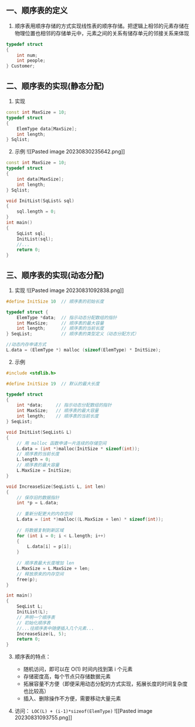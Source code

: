 ## 一、顺序表的定义
1. 顺序表用顺序存储的方式实现线性表的顺序存储。把逻辑上相邻的元素存储在物理位置也相邻的存储单元中，元素之间的关系有储存单元的邻接关系来体现
```c
typedef struct
{
	int num;
	int people;
} Customer;
```

## 二、顺序表的实现(静态分配)
1. 实现
```cpp
const int MaxSize = 10;
typedef struct
{
	ElemType data[MaxSize];
	int length;
} Sqlist;
```

2. 示例
 ![[Pasted image 20230830235642.png]]
```cpp
const int MaxSize = 10;
typedef struct
{
	int data[MaxSize];
	int length;
} Sqlist;

void InitList(SqList& sql)
{
	sql.length = 0;
}
int main()
{
	SqList sql;
	InitList(sql);
	//...
	return 0;
}
```

## 三、顺序表的实现(动态分配)
1. 实现
![[Pasted image 20230831092838.png]]
```c
#define InitSize 10  // 顺序表的初始长度

typedef struct {
    ElemType *data;  // 指示动态分配数组的指针
    int MaxSize;     // 顺序表的最大容量
    int length;      // 顺序表的当前长度
} SeqList;           // 顺序表的类型定义（动态分配方式）

//动态内存申请方式
L.data = (ElemType *) malloc (sizeof(ElemType) * InitSize);
```

2. 示例
```c
#include <stdlib.h>

#define InitSize 19  // 默认的最大长度

typedef struct 
{
    int *data;     // 指示动态分配数组的指针
    int MaxSize;   // 顺序表的最大容量
    int length;    // 顺序表的当前长度
} SeqList;

void InitList(SeqList& L) 
{
	// 用 malloc 函数申请一片连续的存储空间
    L.data = (int *)malloc(InitSize * sizeof(int));
    // 顺序表的当前长度
    L.length = 0;
    // 顺序表的最大容量
    L.MaxSize = InitSize;
}

void IncreaseSize(SeqList& L, int len) 
{
	// 保存旧的数据指针
    int *p = L.data; 
    
    // 重新分配更大的内存空间
    L.data = (int *)malloc((L.MaxSize + len) * sizeof(int));  
    
    // 将数据复制到新区域
    for (int i = 0; i < L.length; i++) 
    {
        L.data[i] = p[i];
    }
    
    // 顺序表最大长度增加 len
    L.MaxSize = L.MaxSize + len;
    // 释放原来的内存空间
    free(p);
}

int main() 
{
    SeqList L;
    InitList(L);
    // 声明一个顺序表
    // 初始化顺序表
    //...往顺序表中随便插入几个元素...
    IncreaseSize(L, 5);
    return 0;
}
```

3. 顺序表的特点：
	+ 随机访问，即可以在 O(1) 时间内找到第 i 个元素
	+ 存储密度高，每个节点只存储数据元素 
	+ 拓展容量不方便（即便采用动态分配的方式实现，拓展长度的时间复杂度也比较高）
	+ 插入、删除操作不方便，需要移动大量元素

4. 访问： `LOC(L) + (i-1)*sizeof(ElemType)`
 ![[Pasted image 20230831093755.png]]
